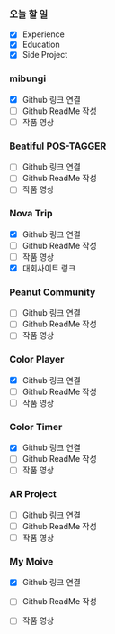 ### 오늘 할 일
- [x] Experience 
- [x] Education
- [x] Side Project

### mibungi 
- [x] Github 링크 연결
- [ ] Github ReadMe 작성
- [ ] 작품 영상

### Beatiful POS-TAGGER
- [ ] Github 링크 연결
- [ ] Github ReadMe 작성
- [ ] 작품 영상

### Nova Trip
- [x] Github 링크 연결
- [ ] Github ReadMe 작성
- [ ] 작품 영상
- [x] 대회사이트 링크

### Peanut Community
- [ ] Github 링크 연결
- [ ] Github ReadMe 작성
- [ ] 작품 영상

### Color Player
- [x] Github 링크 연결
- [ ] Github ReadMe 작성
- [ ] 작품 영상

### Color Timer
- [x] Github 링크 연결
- [ ] Github ReadMe 작성
- [ ] 작품 영상

### AR Project
- [ ] Github 링크 연결
- [ ] Github ReadMe 작성
- [ ] 작품 영상

### My Moive
- [x] Github 링크 연결
- [ ] Github ReadMe 작성
- [ ] 작품 영상


